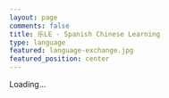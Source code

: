 ```yaml
---
layout: page
comments: false
title: 乐LE - Spanish Chinese Learning
type: language
featured: language-exchange.jpg
featured_position: center
---
```


Loading...

<script>window.location = '/language/2019/10/26/learning-chinese-spanish-01/'</script>